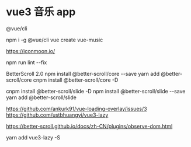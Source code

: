 # vue3 音乐 app

@vue/cli

npm i -g @vue/cli
vue create vue-music

https://iconmoon.io/

npm run lint --fix

BetterScroll 2.0
npm install @better-scroll/core --save
yarn add @better-scroll/core
cnpm install @better-scroll/core -D

cnpm install @better-scroll/slide -D
npm install @better-scroll/slide --save
yarn add @better-scroll/slide


https://github.com/ankurk91/vue-loading-overlay/issues/3
https://github.com/ustbhuangyi/vue3-lazy

https://better-scroll.github.io/docs/zh-CN/plugins/observe-dom.html

yarn add vue3-lazy -S